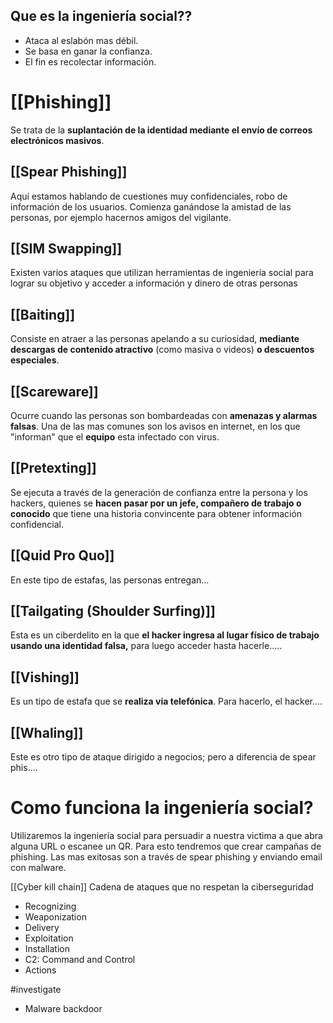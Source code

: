 ## Que es la ingeniería social??

- Ataca al eslabón mas débil.
- Se basa en ganar la confianza.
- El fin es recolectar información. 

# [[Phishing]]


Se trata de la **suplantación de la identidad mediante el envío de correos electrónicos masivos**.

## [[Spear Phishing]]

Aquí estamos hablando de cuestiones muy confidenciales, robo de información de los usuarios. Comienza ganándose la amistad de las personas, por ejemplo hacernos amigos del vigilante. 

## [[SIM Swapping]]

Existen varios ataques que utilizan herramientas de ingeniería social para lograr su objetivo y acceder a información y dinero de otras personas

## [[Baiting]]

Consiste en atraer a las personas apelando a su curiosidad, **mediante descargas de contenido atractivo** (como masiva o videos) **o descuentos especiales**. 

## [[Scareware]]

Ocurre cuando las personas son bombardeadas con **amenazas y alarmas falsas**. Una de las mas comunes son los avisos en internet, en los que "informan" que el **equipo**  esta infectado con virus.

## [[Pretexting]]

Se ejecuta a través de la generación de confianza entre la persona y los hackers, quienes se **hacen pasar por un jefe, compañero de trabajo o conocido** que tiene una historia convincente para obtener información confidencial. 

## [[Quid Pro Quo]]

En este tipo de estafas, las personas entregan...

## [[Tailgating (Shoulder Surfing)]]

Esta es un ciberdelito en la que **el hacker ingresa al lugar físico de trabajo usando una identidad falsa,** para luego acceder hasta hacerle.....

## [[Vishing]]

Es un tipo de estafa que se **realiza via telefónica**. Para hacerlo, el hacker....

## [[Whaling]]

Este es otro tipo de ataque dirigido a negocios; pero a diferencia de spear phis....


# Como funciona la ingeniería social?

Utilizaremos la ingeniería social para persuadir a nuestra victima a que abra alguna URL o escanee un QR. Para esto tendremos que crear campañas de phishing. 
Las mas exitosas son a través de spear phishing y enviando email con malware. 

[[Cyber kill chain]]
Cadena de ataques que no respetan la ciberseguridad 
- Recognizing 
- Weaponization
- Delivery
- Exploitation
- Installation 
- C2: Command and Control
- Actions


#investigate 
- Malware backdoor
